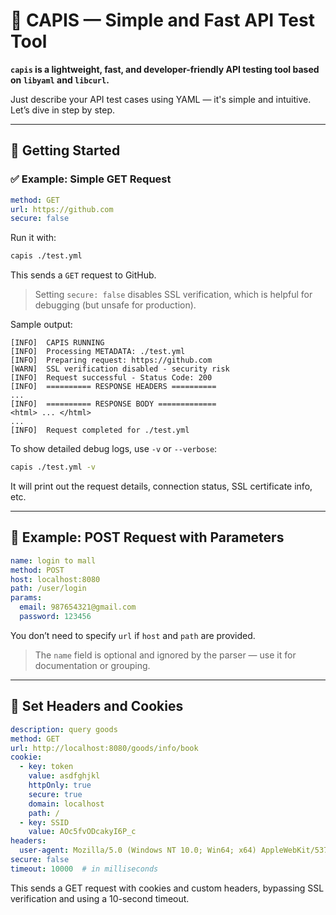 # 📘 CAPIS — Simple and Fast API Test Tool

**`capis` is a lightweight, fast, and developer-friendly API testing tool based on `libyaml` and `libcurl`.**

Just describe your API test cases using YAML — it's simple and intuitive. Let’s dive in step by step.

------

## 🚀 Getting Started

### ✅ Example: Simple GET Request

```yml
method: GET
url: https://github.com
secure: false
```

Run it with:

```bash
capis ./test.yml
```

This sends a `GET` request to GitHub.

> Setting `secure: false` disables SSL verification, which is helpful for debugging (but unsafe for production).

Sample output:

```
[INFO]  CAPIS RUNNING
[INFO]  Processing METADATA: ./test.yml
[INFO]  Preparing request: https://github.com
[WARN]  SSL verification disabled - security risk
[INFO]  Request successful - Status Code: 200
[INFO]  ========== RESPONSE HEADERS ==========
...
[INFO]  ========== RESPONSE BODY =============
<html> ... </html>
...
[INFO]  Request completed for ./test.yml
```

To show detailed debug logs, use `-v` or `--verbose`:

```bash
capis ./test.yml -v
```

It will print out the request details, connection status, SSL certificate info, etc.

------

## 🔁 Example: POST Request with Parameters

```yml
name: login to mall
method: POST
host: localhost:8080
path: /user/login
params:
  email: 987654321@gmail.com
  password: 123456
```

You don’t need to specify `url` if `host` and `path` are provided.

> The `name` field is optional and ignored by the parser — use it for documentation or grouping.

------

## 🍪 Set Headers and Cookies

```yml
description: query goods
method: GET
url: http://localhost:8080/goods/info/book
cookie:
  - key: token
    value: asdfghjkl
    httpOnly: true
    secure: true
    domain: localhost
    path: /
  - key: SSID
    value: AOc5fvODcakyI6P_c
headers:
  user-agent: Mozilla/5.0 (Windows NT 10.0; Win64; x64) AppleWebKit/537.36 ...
secure: false
timeout: 10000  # in milliseconds
```

This sends a GET request with cookies and custom headers, bypassing SSL verification and using a 10-second timeout.
